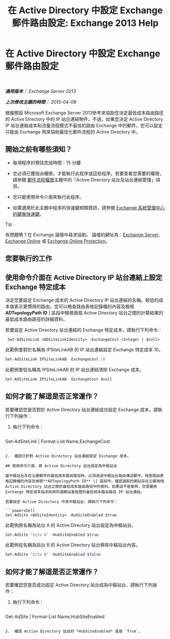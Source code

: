 ﻿---
title: '在 Active Directory 中設定 Exchange 郵件路由設定: Exchange 2013 Help'
TOCTitle: 在 Active Directory 中設定 Exchange 郵件路由設定
ms:assetid: d01f8545-c201-4a96-be39-ed4c7008afcf
ms:mtpsurl: https://technet.microsoft.com/zh-tw/library/JJ674705(v=EXCHG.150)
ms:contentKeyID: 50474260
ms.date: 05/21/2018
mtps_version: v=EXCHG.150
ms.translationtype: MT
---

# 在 Active Directory 中設定 Exchange 郵件路由設定

 

_**適用版本：** Exchange Server 2013_

_**上次修改主題的時間：** 2015-04-08_

根據預設 Microsoft Exchange Server 2013參考來協助您決定最低成本路由路徑的 Active Directory 中的 IP 站台連結物件。不過，如果您決定 Active Directory IP 站台連結成本和流量流程模式不最佳的路由 Exchange 中的郵件，您可以設定只能由 Exchange 用來協助最佳化郵件流程的 Active Directory 中。

## 開始之前有哪些須知？

  - 每項程序的預估完成時間：15 分鐘

  - 您必須已獲指派權限，才能執行此程序或這些程序。若要查看您需要的權限，請參閱 [郵件流程權限](mail-flow-permissions-exchange-2013-help.md)主題中的「Active Directory 站台及站台連結管理」項目。

  - 您只能使用命令介面來執行此程序。

  - 如需適用於此主題中程序的快速鍵相關資訊，請參閱 [Exchange 系統管理中心的鍵盤快速鍵](keyboard-shortcuts-in-the-exchange-admin-center-exchange-online-protection-help.md)。


> [!TIP]  
> 有問題嗎？在 Exchange 論壇中尋求協助。 論壇的網址為：<a href="https://go.microsoft.com/fwlink/p/?linkid=60612">Exchange Server</a>、 <a href="https://go.microsoft.com/fwlink/p/?linkid=267542">Exchange Online</a> 或 <a href="https://go.microsoft.com/fwlink/p/?linkid=285351">Exchange Online Protection</a>。




## 您要執行的工作

## 使用命令介面在 Active Directory IP 站台連結上設定 Exchange 特定成本

決定您要設定 Exchange 成本的 Active Directory IP 站台連結的名稱。較低的成本值表示更慣用的路由。您可以檢查路由表格記錄檔的內容及檢視**ADTopologyPath ID** \] 區段中檢視兩個 Active Directory 站台之間的計算結果的最低成本路由路徑的詳細資料。

若要設定 Active Directory 站台連結的 Exchange 特定成本，請執行下列命令：

``` 
 Set-AdSiteLink <ADSiteLinkIdentity> -ExchangeCost <Integer | $null>
```

此範例會對於名稱為 IPSiteLinkAB 的 IP 站台連結設定 Exchange 特定成本 10。

```powershell
Set-AdSiteLink IPSiteLinkAB -ExchangeCost 10
```

此範例會從名稱為 IPSiteLinkAB 的 IP 站台連結清除 Exchange 成本。

```powershell
Set-AdSiteLink IPSiteLinkAB -ExchangeCost $null
```

## 如何才能了解這是否正常運作？

若要確認您是否對於 Active Directory 站台連結成功設定 Exchange 成本，請執行下列操作：

1.  執行下列命令：
    
    ```powershell
Get-AdSiteLink | Format-List Name,ExchangeCost
```

2.  確認已針對 Active Directory 站台連結設定 Exchange 成本。

## 使用命令介面，將 Active Directory 站台設定為中樞站台

當中樞站台存在沿著郵件的最低成本路由路徑時，必須透過中樞站台路由傳送郵件。檢查路由表格記錄檔的內容及檢視**ADTopologyPath ID** \] 區段中，確認選取的網站存在沿著兩個 Active Directory 站台之間的最低成本路由路徑中的資料。如果這不是案例，您需要將 Exchange 特定成本指派給將所選網站會經歷的最低成本路由路徑 IP 站台連結。

若要設定 Active Directory 作為中樞站台，請執行下列命令：

```powershell
Set-AdSite <ADSiteIdentity> -HubSiteEnabled $true
```

此範例將名稱為站台 A 的 Active Directory 站台設定為中樞站台。

```powershell
Set-AdSite "Site A" -HubSiteEnabled $true
```

此範例從名稱為站台 B 的 Active Directory 站台移除中樞站台內容。

```powershell
Set-AdSite "Site B" -HubSiteEnabled $false
```

## 如何才能了解這是否正常運作？

若要確認您是否成功設定 Active Directory 站台成為中樞站台，請執行下列操作：

1.  執行下列命令：
    
    ```powershell
Get-AdSite | Format-List Name,HubSiteEnabled
```

2.  確認 Active Directory 站台的 *HubSiteEnabled* 值是 `True`。

